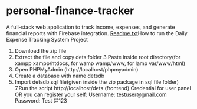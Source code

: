 # personal-finance-tracker
A full-stack web application to track income, expenses, and generate financial reports with Firebase integration.
[Readme.txt](https://github.com/user-attachments/files/22407105/Readme.txt)How to run the Daily Expense Tracking System  Project
1. Download the  zip file
2. Extract the file and copy dets folder
3.Paste inside root directory(for xampp xampp/htdocs, for wamp wamp/www, for lamp var/www/html)
4. Open PHPMyAdmin (http://localhost/phpmyadmin)
5. Create a database with name detsdb 
6. Import detsdb.sql file(given inside the zip package in sql file folder)
7.Run the script http://localhost/dets (frontend)
Credential for user panel  OR you can register your self:
Username: testuser@gmail.com
Password: Test @123


